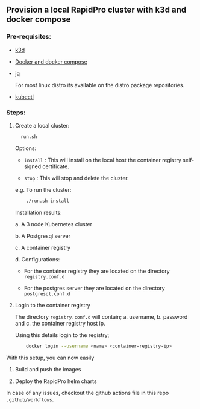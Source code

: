 ## Provision a local RapidPro cluster with k3d and docker compose

### Pre-requisites:

- [k3d](https://k3d.io/)

- [Docker and docker compose](https://docs.docker.com/engine/install/)

- jq

    For most linux distro its available on the distro package repositories.

- [kubectl](https://kubernetes.io/docs/tasks/tools/install-kubectl-linux/)

### Steps:

1. Create a local cluster:

    ```sh 
      run.sh
   ````

    Options:

    - `install` : This will install on the local host the container registry self-signed certificate.

    - `stop` : This will stop and delete the cluster.

    e.g. To run the cluster:

    ```sh
        ./run.sh install
    ```

    Installation results:

    a. A 3 node Kubernetes cluster

    b. A Postgresql server

    c. A container registry

    d. Configurations:

   - For the container registry they are located on the directory `registry.conf.d`

   - For the postgres server they are located on the directory `postgresql.conf.d`

2. Login to the container registry

    The directory `registry.conf.d` will contain;
    a. username,
    b. password and 
    c. the container registry host ip.

    Using this details login to the registry;

    ```sh
        docker login --username <name> <container-registry-ip>
    ```

With this setup, you can now easily

1. Build and push the images

2. Deploy the RapidPro helm charts

In case of any issues, checkout the github actions file in this repo `.github/workflows`.
